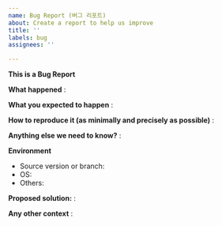```yaml
---
name: Bug Report (버그 리포트)
about: Create a report to help us improve
title: ''
labels: bug
assignees: ''

---
```


<!-- Please only use this template for submitting bug report -->
**This is a Bug Report**

**What happened**
: 

**What you expected to happen**
: 

**How to reproduce it (as minimally and precisely as possible)**
: 

**Anything else we need to know?**
: 

**Environment**
- Source version or branch: 
- OS: 
- Others: 

**Proposed solution:**
: 

**Any other context**
:
